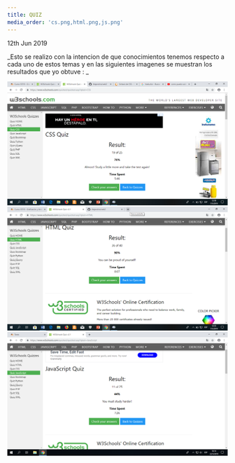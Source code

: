 ```yaml
---
title: QUIZ
media_order: 'cs.png,html.png,js.png'
---
```


 <p><time class="dt-published" datetime="2019-06-12T23:22:45-08:00">
<i class="fa fa-calendar"></i> 12th Jun 2019
</time></p>

_Esto se realizo con la intencion de que conocimientos tenemos respecto a cada uno de estos temas y en las siguientes imagenes se muestran los resultados que yo obtuve :
_


![](cs.png)
![](html.png)
![](js.png)

